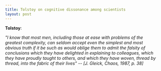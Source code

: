 ```yaml
---
title: Tolstoy on cognitive dissonance among scientists
layout: post
---
```


**Tolstoy**:

*"I know that most men, including those at ease with problems of the greatest complexity, can seldom accept even the simplest and most obvious truth if it be such as would oblige them to admit the falsity of conclusions which they have delighted in explaining to colleagues, which they have proudly taught to others, and which they have woven, thread by thread, into the fabric of their lives" -- [J. Gleick, Chaos, 1987, p. 38]*


